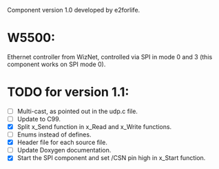 Component version 1.0 developed by e2forlife.

# W5500:

Ethernet controller from WizNet, controlled via SPI in mode 0 and 3 (this component works on SPI mode 0).

# TODO for version 1.1:

-[ ] Multi-cast, as pointed out in the udp.c file.
-[ ] Update to C99.
-[x] Split x_Send function in x_Read and x_Write functions.
-[ ] Enums instead of defines.
-[x] Header file for each source file.
-[ ] Update Doxygen documentation.
-[x] Start the SPI component and set /CSN pin high in x_Start function.
